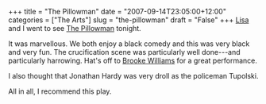 +++
title = "The Pillowman"
date = "2007-09-14T23:05:00+12:00"
categories = ["The Arts"]
slug = "the-pillowman"
draft = "False"
+++
[Lisa](http://www.yellowoasis.org/) and I went
to see [The Pillowman](http://en.wikipedia.org/wiki/The_Pillowman)
tonight.

It was marvellous. We both enjoy a black comedy and this was very black and
very fun. The crucification scene was particularly well done---and particularly
harrowing. Hat's off to [Brooke
Williams](http://www.aucklandactors.co.nz/ViewFullCV.pl?objectID=519) for a
great performance.

I also thought that Jonathan Hardy was very droll as the policeman Tupolski.

All in all, I recommend this play.

